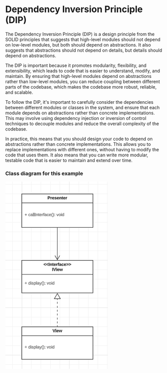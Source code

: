 # Dependency Inversion Principle (DIP)

The Dependency Inversion Principle (DIP) is a design principle from the SOLID principles that suggests that high-level modules should not depend on low-level modules, but both should depend on abstractions. It also suggests that abstractions should not depend on details, but details should depend on abstractions.

The DIP is important because it promotes modularity, flexibility, and extensibility, which leads to code that is easier to understand, modify, and maintain. By ensuring that high-level modules depend on abstractions rather than low-level modules, you can reduce coupling between different parts of the codebase, which makes the codebase more robust, reliable, and scalable.

To follow the DIP, it's important to carefully consider the dependencies between different modules or classes in the system, and ensure that each module depends on abstractions rather than concrete implementations. This may involve using dependency injection or inversion of control techniques to decouple modules and reduce the overall complexity of the codebase.

In practice, this means that you should design your code to depend on abstractions rather than concrete implementations. This allows you to replace implementations with different ones, without having to modify the code that uses them. It also means that you can write more modular, testable code that is easier to maintain and extend over time.

### Class diagram for this example

![Class diagram for DIP](https://github.com/fx-biocoder/solid-in-cpp/blob/main/5%20-%20Dependency%20Inversion%20Principle/Class%20diagram.png)
